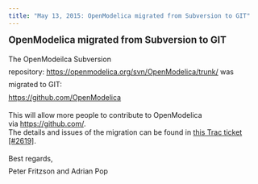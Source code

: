 ```yaml
---
title: "May 13, 2015: OpenModelica migrated from Subversion to GIT"
---
```

<p><strong style="color: #222222; line-height: 1.2;"><span style="font-size: 14pt;">OpenModelica migrated from Subversion to GIT</span></strong></p>
<p><span style="line-height: 1.8;">The OpenModeilca Subversion repository:&nbsp;<a href="https://openmodelcia.org/svn/OpenModelica/trunk/">https://openmodelica.org/svn/OpenModelica/trunk/</a>&nbsp;</span><span style="line-height: 1.8;">was migrated to GIT:<br /><a href="https://github.com/OpenModelica">https://github.com/OpenModelica</a><br /></span></p>
<p>This will allow more people to contribute to OpenModelica via&nbsp;<a href="https://github.com/">https://github.com/</a>.<br />The details and issues of the migration can be found in <a href="https://trac.openmodelica.org/OpenModelica/ticket/2619">this Trac ticket [#2619]</a>.</p>
<p><span style="line-height: 1.8;">Best regards,<br /></span><span style="line-height: 1.8;">Peter Fritzson and Adrian Pop</span></p>